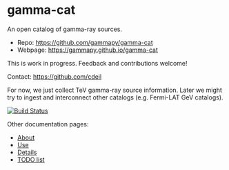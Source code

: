 # gamma-cat

An open catalog of gamma-ray sources.

* Repo: https://github.com/gammapy/gamma-cat
* Webpage: https://gammapy.github.io/gamma-cat

This is work in progress.
Feedback and contributions welcome!

Contact: https://github.com/cdeil

For now, we just collect TeV gamma-ray source information.
Later we might try to ingest and interconnect other catalogs
(e.g. Fermi-LAT GeV catalogs).

[![Build Status](https://travis-ci.org/gammapy/gamma-cat.svg?branch=master)](https://travis-ci.org/gammapy/gamma-cat)

Other documentation pages:

* [About](https://github.com/gammapy/gamma-cat/blob/master/README_ABOUT.md)
* [Use](https://github.com/gammapy/gamma-cat/blob/master/README_USE.md)
* [Details](https://github.com/gammapy/gamma-cat/blob/master/README_DETAILS.md)
* [TODO list](https://github.com/gammapy/gamma-cat/blob/master/TODO.md)

